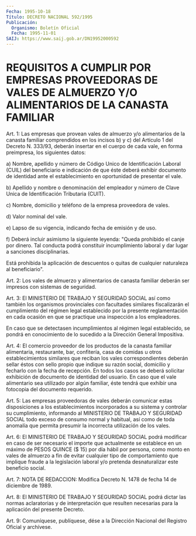 ```yaml
---
Fecha: 1995-10-18
Título: DECRETO NACIONAL 592/1995
Publicación:
  Organismo: Boletín Oficial
  Fecha: 1995-11-01
SAIJ: https://www.saij.gob.ar/DN19952000592
---
```

# REQUISITOS A CUMPLIR POR EMPRESAS PROVEEDORAS DE VALES DE ALMUERZO Y/O ALIMENTARIOS DE LA CANASTA FAMILIAR

<a id="1"></a>
Art. 1:  Las  empresas  que  provean  vales de almuerzo  y/o alimentarios de la canasta familiar comprendidos  en los incisos b)  y  c) del Artículo 1 del Decreto N. 333/93, deberán insertar en  el  cuerpo  de  cada  vale, en forma preimpresa, los siguientes datos:

a) Nombre, apellido  y  número  de  Código  Unico de Identificación  Laboral (CUIL) del beneficiario e indicación  de que  éste  deberá   exhibir    documento   de  identidad  ante el  establecimiento  en  oportunidad de presentar el vale.

b) Apellido y nombre o denominación del empleador y número de Clave  Unica de Identificación Tributaria (CUIT).

c) Nombre, domicilio y teléfono de la empresa proveedora de vales.

d) Valor nominal del vale.

e) Lapso de su vigencia,  indicando  fecha  de  emisión  y de uso.

f)  Deberá incluir asimismo la siguiente leyenda: "Queda prohibido  el canje por  dinero.  Tal conducta podrá  constituir incumplimiento  laboral y dar lugar a sanciones  disciplinarias.

Está  prohibida la  aplicación  de  descuentos  o  quitas  de cualquier naturaleza  al  beneficiario".

<a id="2"></a>
Art. 2: Los vales de almuerzo y alimentarios  de  canasta familiar  deberán ser impresos con sistemas de seguridad.

<a id="3"></a>
Art.  3:  El  MINISTERIO DE TRABAJO Y SEGURIDAD SOCIAL  así  como también  los  organismos   provinciales  con  facultades similares  fiscalizarán el cumplimiento  del  régimen legal establecido por la  presente reglamentación en cada ocasión  en que  se  practique una  inspección a los empleadores.

En   caso  que  se  detectasen  incumplimientos  al  régimen legal  establecido,  se  pondrá   en  conocimiento  de  lo sucedido  a  la  Dirección General Impositiva.

<a id="4"></a>
Art.  4:  El  comercio  proveedor  de los productos de la canasta familiar alimentaria, restaurante, bar, confitería, casa de comidas  u otros establecimientos similares que reciban los vales correspondientes deberán sellar éstos  con sello propio que indique  su razón social, domicilio y fecharlo con la fecha de recepción. En  todos  los  casos se deberá  solicitar exhibición de  documento  de  identidad  del  usuario.  En  caso  que  el vale  alimentario  sea  utilizado por algún familiar, éste tendrá que exhibir una fotocopia  del documento requerido.

<a id="5"></a>
Art. 5: Las  empresas proveedoras de vales deberán comunicar estas  disposiciones a  los  establecimientos  incorporados a su sistema y  controlar su cumplimiento, informando al  MINISTERIO DE  TRABAJO Y  SEGURIDAD SOCIAL todo exceso de consumo normal y habitual, así como  de  toda  anomalía que permita presumir la incorrecta utilización  de los vales.

<a id="6"></a>
Art.  6: El  MINISTERIO  DE  TRABAJO  Y  SEGURIDAD  SOCIAL podrá modificar  en  caso  de ser necesario el importe que actualmente se  establece en un máximo  de  PESOS  QUINCE  ($ 15) por día hábil por  persona, como monto en vales de almuerzo a fin  de evitar cualquier  tipo de comportamiento que implique fraude a la legislación laboral  y/o pretenda desnaturalizar este beneficio social.

<a id="7"></a>
Art. 7: NOTA DE REDACCION: Modifica Decreto N. 1478 de fecha 14 de  diciembre de 1989.

<a id="8"></a>
Art.  8: El MINISTERIO DE TRABAJO Y SEGURIDAD SOCIAL podrá dictar  las normas aclaratorias y de interpretación que resulten necesarias  para la aplicación del presente Decreto.

<a id="9"></a>
Art. 9: Comuníquese, publíquese, dése a la Dirección Nacional del Registro  Oficial  y archívese.